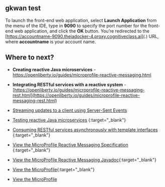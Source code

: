 ## gkwan test

To launch the front-end web application, 
select **Launch Application** from the menu of the IDE, type in **9090** to specify the port number for the front-end web application, 
and click the **OK** button. You’re redirected to the [https://accountname-9090.theiadocker-4.proxy.cognitiveclass.ai](.) URL, 
where **accountname** is your account name.

## Where to next? 

- **Creating reactive Java microservices** - https://openliberty.io/guides/microprofile-reactive-messaging.html
- **Integrating RESTful services with a reactive system** - [https://openliberty.io/guides/microprofile-reactive-messaging-rest.html](https://openliberty.io/guides/microprofile-reactive-messaging-rest.html)
- [Streaming updates to a client using Server-Sent Events](https://openliberty.io/guides/reactive-messaging-sse.html)
- [Testing reactive Java microservices](https://openliberty.io/guides/reactive-service-testing.html) {:target="_blank"}
- [Consuming RESTful services asynchronously with template interfaces](https://openliberty.io/guides/microprofile-rest-client-async.html) {:target="_blank"}
- [View the MicroProfile Reactive Messaging Specification](https://download.eclipse.org/microprofile/microprofile-reactive-messaging-1.0/microprofile-reactive-messaging-spec.html) {:target="_blank"}

- [View the MicroProfile Reactive Messaging Javadoc](https://download.eclipse.org/microprofile/microprofile-reactive-messaging-1.0/apidocs/){:target="_blank"}

- [View the MicroProfile](https://openliberty.io/docs/latest/microprofile.html){:target="_blank"}

- <a href="https://openliberty.io/docs/latest/microprofile.html" target=_blank>View the MicroProfile</a>
